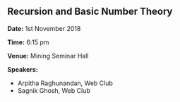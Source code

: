 ## Recursion and Basic Number Theory 

**Date:** 1st November 2018

**Time:** 6:15 pm

**Venue:** Mining Seminar Hall

**Speakers:**
- Arpitha Raghunandan, Web Club
- Sagnik Ghosh, Web Club
